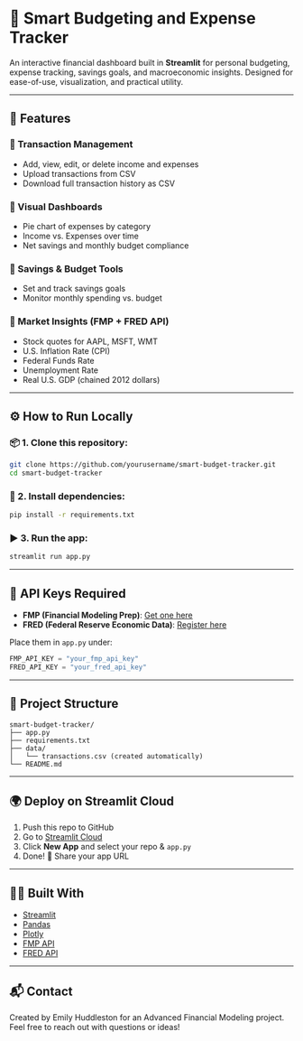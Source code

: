 # 💸 Smart Budgeting and Expense Tracker

An interactive financial dashboard built in **Streamlit** for personal budgeting, expense tracking, savings goals, and macroeconomic insights. Designed for ease-of-use, visualization, and practical utility.

---

## 🚀 Features

### 🔹 Transaction Management
- Add, view, edit, or delete income and expenses
- Upload transactions from CSV
- Download full transaction history as CSV

### 🔹 Visual Dashboards
- Pie chart of expenses by category
- Income vs. Expenses over time
- Net savings and monthly budget compliance

### 🔹 Savings & Budget Tools
- Set and track savings goals
- Monitor monthly spending vs. budget

### 🔹 Market Insights (FMP + FRED API)
- Stock quotes for AAPL, MSFT, WMT
- U.S. Inflation Rate (CPI)
- Federal Funds Rate
- Unemployment Rate
- Real U.S. GDP (chained 2012 dollars)

---

## ⚙️ How to Run Locally

### 📦 1. Clone this repository:
```bash
git clone https://github.com/yourusername/smart-budget-tracker.git
cd smart-budget-tracker
```

### 🧪 2. Install dependencies:
```bash
pip install -r requirements.txt
```

### ▶️ 3. Run the app:
```bash
streamlit run app.py
```


---

## 🔐 API Keys Required
- **FMP (Financial Modeling Prep)**: [Get one here](https://financialmodelingprep.com/developer/docs)
- **FRED (Federal Reserve Economic Data)**: [Register here](https://fred.stlouisfed.org/docs/api/fred/)

Place them in `app.py` under:
```python
FMP_API_KEY = "your_fmp_api_key"
FRED_API_KEY = "your_fred_api_key"
```

---

## 📁 Project Structure
```
smart-budget-tracker/
├── app.py
├── requirements.txt
├── data/
│   └── transactions.csv (created automatically)
└── README.md
```

---

## 🌍 Deploy on Streamlit Cloud
1. Push this repo to GitHub
2. Go to [Streamlit Cloud](https://streamlit.io/cloud)
3. Click **New App** and select your repo & `app.py`
4. Done! 🎉 Share your app URL

---

## 👩‍💻 Built With
- [Streamlit](https://streamlit.io/)
- [Pandas](https://pandas.pydata.org/)
- [Plotly](https://plotly.com/python/)
- [FMP API](https://financialmodelingprep.com/)
- [FRED API](https://fred.stlouisfed.org/)

---

## 📬 Contact
Created by Emily Huddleston for an Advanced Financial Modeling project.
Feel free to reach out with questions or ideas!